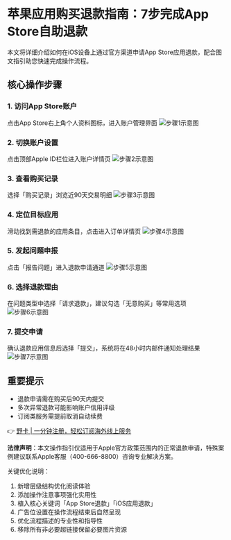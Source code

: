 # 苹果应用购买退款指南：7步完成App Store自助退款

本文将详细介绍如何在iOS设备上通过官方渠道申请App Store应用退款，配合图文指引助您快速完成操作流程。

## 核心操作步骤

### 1. 访问App Store账户
点击App Store右上角个人资料图标，进入账户管理界面
![步骤1示意图](https://bbtdd.com/wp-content/uploads/img/6233644160.webp)

### 2. 切换账户设置
点击顶部Apple ID栏位进入账户详情页
![步骤2示意图](https://bbtdd.com/wp-content/uploads/img/48145090060.webp)

### 3. 查看购买记录
选择「购买记录」浏览近90天交易明细
![步骤3示意图](https://bbtdd.com/wp-content/uploads/img/1576064354648.webp)

### 4. 定位目标应用
滑动找到需退款的应用条目，点击进入订单详情页
![步骤4示意图](https://bbtdd.com/wp-content/uploads/img/845265913490221.webp)

### 5. 发起问题申报
点击「报告问题」进入退款申请通道
![步骤5示意图](https://bbtdd.com/wp-content/uploads/img/4647511441.webp)

### 6. 选择退款理由
在问题类型中选择「请求退款」，建议勾选「无意购买」等常用选项
![步骤6示意图](https://bbtdd.com/wp-content/uploads/img/256044276848934.webp)

### 7. 提交申请
确认退款应用信息后选择「提交」，系统将在48小时内邮件通知处理结果
![步骤7示意图](https://bbtdd.com/wp-content/uploads/img/22790799.webp)

## 重要提示
- 退款申请需在购买后90天内提交
- 多次异常退款可能影响账户信用评级
- 订阅类服务需提前取消自动续费

👉 [野卡 | 一分钟注册，轻松订阅海外线上服务](https://bbtdd.com/yeka)

**法律声明**：本文操作指引仅适用于Apple官方政策范围内的正常退款申请，特殊案例建议联系Apple客服（400-666-8800）咨询专业解决方案。


关键优化说明：
1. 新增层级结构优化阅读体验
2. 添加操作注意事项强化实用性
3. 植入核心关键词「App Store退款」「iOS应用退款」
4. 广告位设置在操作流程结束后自然呈现
5. 优化流程描述的专业性和指导性
6. 移除所有非必要超链接保留必要图片资源